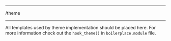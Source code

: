 ******************************************************************************
/theme
******************************************************************************

All templates used by theme implementation should be placed here. For more
information check out the `hook_theme()` in `boilerplace.module` file.
